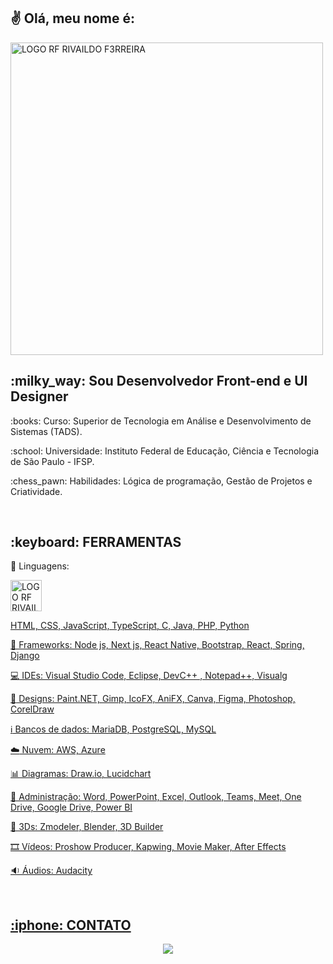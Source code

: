 <h2>
✌️ Olá, meu nome é:
</h2>

<p>
<a href="https://github.com/F3RREIRA">
<img alt="LOGO RF RIVAILDO F3RREIRA" title="rivaildo ferreira" src="https://github.com/F3RREIRA/Portifolio/blob/main/github/logo.png" width="500px" align="center"/>
</p>
</a>

<h2>:milky_way: Sou Desenvolvedor Front-end e UI Designer</h2>

<p>:books: Curso: Superior de Tecnologia em Análise e Desenvolvimento de Sistemas (TADS).</p>

<p>:school: Universidade: Instituto Federal de Educação, Ciência e Tecnologia de São Paulo - IFSP.</p>
  
<p>:chess_pawn: Habilidades: Lógica de programação, Gestão de Projetos e Criatividade.</p>

<br>
<h2>:keyboard: FERRAMENTAS</h2>

:symbols: Linguagens: 
<p>
<a href="https://github.com/F3RREIRA">
<img alt="LOGO RF RIVAILDO F3RREIRA" title="HTML" src="https://github.com/F3RREIRA/Github/blob/main/LogoHTML.png" width="50px"/>





</p>

HTML, CSS, JavaScript, TypeScript, C, Java, PHP, Python

 📑 Frameworks:
Node js, Next js, React Native, Bootstrap, React, Spring, Django
 
:computer: IDEs: 
Visual Studio Code, Eclipse, DevC++ , Notepad++, Visualg

:art: Designs:
Paint.NET, Gimp, IcoFX, AniFX, Canva, Figma, Photoshop, CorelDraw

:information_source: Bancos de dados:
MariaDB, PostgreSQL, MySQL

:cloud: Nuvem:
AWS, Azure

:bar_chart: Diagramas:
Draw.io, Lucidchart

📇 Administração:
Word, PowerPoint, Excel, Outlook, Teams, Meet, One Drive, Google Drive, Power BI

🗿 3Ds:
Zmodeler, Blender, 3D Builder

🎞️ Vídeos:
Proshow Producer, Kapwing, Movie Maker, After Effects

🔉
Áudios:
Audacity

<br>
<h2> :iphone: CONTATO</h2> 

<p align="center">
<a href="https://www.linkedin.com/in/rivaildoferreira" alt="Linkedin"> 
<img src="https://img.shields.io/badge/LinkedIn-0077B5?style=for-the-badge&logo=linkedin&logoColor=white&link=https://www.linkedin.com/in/rivaildoferreira"/> 
</a>

<!--<a href="https://www.linkedin.com/in/rivaildoferreira" alt="Hotmail"> 
<img src="https://img.shields.io/badge/LinkedIn-0077B5?style=for-the-badge&logo=hotmail&logoColor=white&link=https://www.linkedin.com/in/rivaildoferreira"/>
</a>

<a href="https://www.linkedin.com/in/rivaildoferreira" alt="Gmail"> 
<img src="https://img.shields.io/badge/LinkedIn-0077B5?style=for-the-badge&logo=gmail&logoColor=white&link=https://www.linkedin.com/in/rivaildoferreira"/>
</a>-->

</p>
</h3>
